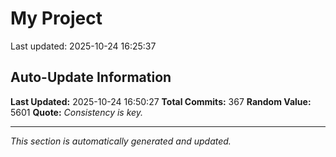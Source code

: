 # My Project


Last updated: 2025-10-24 16:25:37






















































































































































































































































































































































































































































































































































































































































































































































































## Auto-Update Information

**Last Updated:** 2025-10-24 16:50:27
**Total Commits:** 367
**Random Value:** 5601
**Quote:** _Consistency is key._

---
_This section is automatically generated and updated._